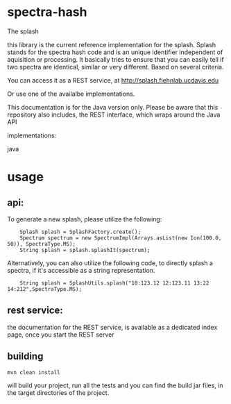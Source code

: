 # spectra-hash
The splash

this library is the current reference implementation for the splash. Splash stands for the spectra hash code and is an unique identifier independent of aquisition or processing. It basically tries to ensure that you can easily tell if two spectra are identical, similar or very different. Based on several criteria.

You can access it as a REST service, at http://splash.fiehnlab.ucdavis.edu

Or use one of the availalbe implementations.

This documentation is for the Java version only. Please be aware that this repository also includes, the REST interface, which wraps around the Java API

implementations:

java

# usage

## api:
To generate a new splash, please utilize the following:


```
    Splash splash = SplashFactory.create();
    Spectrum spectrum = new SpectrumImpl(Arrays.asList(new Ion(100.0, 50)), SpectraType.MS);
    String splash = splash.splashIt(spectrum);
```

Alternatively, you can also utilize the following code, to directly splash a spectra, if it's accessible as a string representation.

```
    String splash = SplashUtils.splash("10:123.12 12:123.11 13:22 14:212",SpectraType.MS);
```

## rest service:

the documentation for the REST service, is available as a dedicated index page, once you start the REST server

## building

```
mvn clean install
```

will build your project, run all the tests and you can find the build jar files, in the target directories of the project.